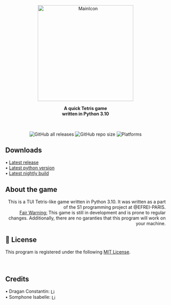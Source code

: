 <a href="https://github.com/Dragan-Constantin/Tetris-S1-Project" target="_blank"><p align="center"> <img alt="MainIcon" title="MainIcon" src="https://static.wikia.nocookie.net/maditsmadfunny/images/6/6b/Tetris-logo.png/revision/latest/scale-to-width-down/412?cb=20130223091331" width="300"></p></a>

<p align="center"><b>A quick Tetris game<br>written in Python 3.10</b></p><br>

<p align="center">
  <img align="center" alt="GitHub all releases" src="https://img.shields.io/github/downloads/Dragan-Constantin/Tetris-S1-Project/total?style=for-the-badge">
  <img align="center" alt="GitHub repo size" src="https://img.shields.io/github/repo-size/Dragan-Constantin/Tetris-S1-Project?color=brightgreen&label=Size&style=for-the-badge">
  <img align="center" alt="Platforms" src="https://img.shields.io/badge/Platform-windows%20%20%7C%20%20linux-lightgrey?style=for-the-badge">
</p>

<h2 align="left">Downloads</h2>
<p align="left">
  • <a href="link" target="_blank">Latest release</a><br>
  • <a href="link" target="_blank">Latest python version</a><br>
  • <a href="link" target="_blank">Latest nightly build</a><br>
</p>

<h2 align="left">About the game</h2>
<div style="text-align: right">
This is a TUI Tetris-like game written in Python 3.10.
It was written as a part of the S1 programming project at @EFREI-PARIS.<br>
<ins>Fair Warning:</ins> This game is still in development and is prone to regular changes. Additionally, there are no garanties that this program will work on your machine.</div>


<h2 align="left">📜 License</h2>
This program is registered under the following <a href="https://github.com/Dragan-Constantin/Tetris-S1-Project/blob/main/LICENSE" target="_blank">MIT License</a>.
<br><br>


<br>
<h2 align="left">Credits</h2>
<p align="left">
  • Dragan Constantin:
  <a href="https://www.linkedin.com/in/dragan-constantin" target="_blank">
    <img align="center" alt="LinkedIn Profile" width="16px" src="https://raw.githubusercontent.com/Dragan-Constantin/myicons/main/linkedin-icon.png?token=AWLZ6NKTBE2KIUVET24RFFTB2RWYS">
  </a><br>
  • Somphone Isabelle:
  <a href="https://www.linkedin.com/in/isabelle-somphone-320258252/" target="_blank">
    <img align="center" alt="LinkedIn Profile" width="16px" src="https://raw.githubusercontent.com/Dragan-Constantin/myicons/main/linkedin-icon.png?token=AWLZ6NKTBE2KIUVET24RFFTB2RWYS">
  </a><br>
